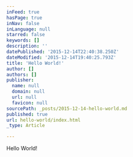 ```yaml
---
inFeed: true
hasPage: true
inNav: false
inLanguage: null
starred: false
keywords: []
description: ''
datePublished: '2015-12-14T22:40:38.250Z'
dateModified: '2015-12-14T19:40:25.793Z'
title: 'Hello World!'
author: []
authors: []
publisher:
  name: null
  domain: null
  url: null
  favicon: null
sourcePath: _posts/2015-12-14-hello-world.md
published: true
url: hello-world/index.html
_type: Article

---
```

Hello World!